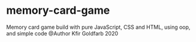 # memory-card-game
Memory card game build with pure JavaScript, CSS and HTML, using oop, and simple  code
@Author Kfir Goldfarb 2020
